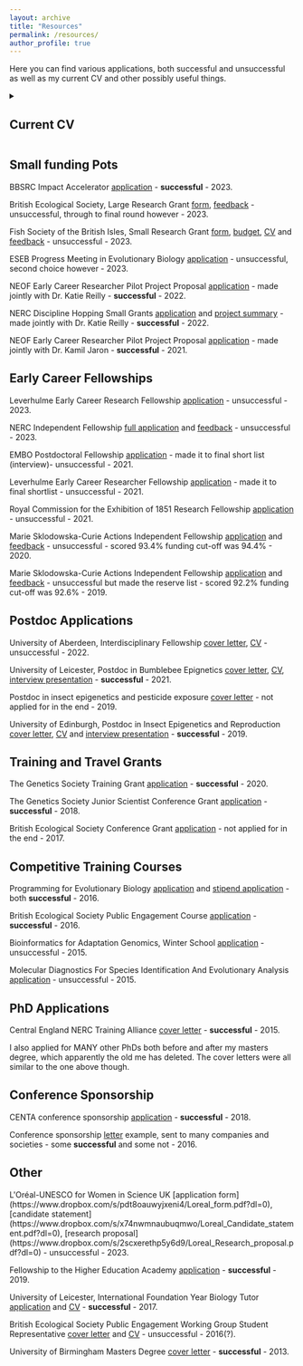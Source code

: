 ```yaml
---
layout: archive
title: "Resources"
permalink: /resources/
author_profile: true
---
```


Here you can find various applications, both successful and unsuccessful as well as my current CV and other possibly useful things.

<details>
<summary><h2>Current CV</h2>
</summary>
[Full CV](https://www.overleaf.com/read/xyhzbnmtmppp) on the Overleaf platform. You can also access the LaTeX code. test again

[Condensed CV](https://www.overleaf.com/read/dqxkdyfxfqsj).
</details>

<h2>Small funding Pots</h2>

BBSRC Impact Accelerator [application](https://www.dropbox.com/s/kj1od9dt66w1odi/BBSRC%20IAA%20application%20form%20PoC%20Hollie%20Marshall.pdf?dl=0) - **successful** - 2023. 

British Ecological Society, Large Research Grant [form](https://www.dropbox.com/s/b5xjgo9gzhwh7tn/LRB23_1005.pdf?dl=0), [feedback](https://www.dropbox.com/scl/fi/r0joqk9phpcnohpg6husy/BES_2023_round2_feedback.docx?rlkey=f4f72htj6kvuftbxv47eccbv0&dl=0) - unsuccessful, through to final round however - 2023.

Fish Society of the British Isles, Small Research Grant [form](https://www.dropbox.com/s/l7sy7iiqkguqcw0/FSBI_form.pdf?dl=0), [budget](https://www.dropbox.com/s/ds995ok8m5qm7yk/FSBI_Research-Grant-Budget-Hollie-Marshall.pdf?dl=0), [CV](https://www.dropbox.com/s/338et46u8d59zzq/FSBI_CV-Hollie-Marshall.pdf?dl=0) and [feedback](https://www.dropbox.com/s/gketurhsxsmzi98/FSBI_feedback_2023.pdf?dl=0) - unsuccessful - 2023.

ESEB Progress Meeting in Evolutionary Biology [application](https://www.dropbox.com/s/a2o2c94yhyq5onw/Epi_in_EcoEvo.pdf?dl=0) - unsuccessful, second choice however - 2023.

NEOF Early Career Researcher Pilot Project Proposal [application](https://www.dropbox.com/s/zo0qvdhu9m4gsbz/NEOF_2022.pdf?dl=0) - made jointly with Dr. Katie Reilly - **successful** - 2022.

NERC Discipline Hopping Small Grants [application](https://www.dropbox.com/s/jc78ae1pxq0rzsv/HM_Application_form.pdf?dl=0) and [project summary](https://www.dropbox.com/s/603bte4v7731cbu/HM_2page_summary.pdf?dl=0) - made jointly with Dr. Katie Reilly - **successful** - 2022.

NEOF Early Career Researcher Pilot Project Proposal [application](https://www.dropbox.com/s/dkcbb9ebnf2klzm/HM_NEOF_ECR_Pilot_Scheme_2021.pdf?dl=0) - made jointly with Dr. Kamil Jaron - **successful** - 2021.


<h2>Early Career Fellowships</h2>

Leverhulme Early Career Research Fellowship [application](https://www.dropbox.com/s/4o0ti9ykfb2vn22/Leverhulme_2023_dedacted.pdf?dl=0) - unsuccessful - 2023.

NERC Independent Fellowship [full application](https://www.dropbox.com/s/14zva7k0kshzc86/jes-2726477.pdf?dl=0) and [feedback](https://www.dropbox.com/s/o9xo3aik1e8m9ov/NERC_feedback_2022.pdf?dl=0) - unsuccessful - 2023.

EMBO Postdoctoral Fellowship [application](https://www.dropbox.com/s/0tov0gnwgqny16r/EMBO_long_term_fellowship.pdf?dl=0) - made it to final short list (interview)- unsuccessful - 2021.

Leverhulme Early Career Researcher Fellowship [application](https://www.dropbox.com/s/czwz0dk3yh1j4py/Leverhulme_ECR_Fellowship_2021.pdf?dl=0) - made it to final shortlist - unsuccessful - 2021.

Royal Commission for the Exhibition of 1851 Research Fellowship [application](https://www.dropbox.com/s/c80ihzwfesdqefa/Royal_Commission_of_1851_Research_Fellowship_2021.pdf?dl=0) - unsuccessful - 2021.

Marie Sklodowska-Curie Actions Independent Fellowship [application](https://www.dropbox.com/s/n06vkmc7im387dx/HM_MSCA_Independent_fellowship_2020_unsuccessful.pdf?dl=0) and [feedback](https://www.dropbox.com/s/r9d162h1bfsptws/HM_MSCA_2020_feedback.pdf?dl=0) - unsuccessful - scored 93.4% funding cut-off was 94.4% - 2020.

Marie Sklodowska-Curie Actions Independent Fellowship [application](https://www.dropbox.com/s/lh6n9v0axucj6i6/Final_proposal.pdf?dl=0) and [feedback](https://www.dropbox.com/s/ypoa6xfgklqv0ih/882722_EpiSpider_ESR.pdf?dl=0) - unsuccessful but made the reserve list - scored 92.2% funding cut-off was 92.6% - 2019.


<h2>Postdoc Applications</h2>

University of Aberdeen, Interdisciplinary Fellowship [cover letter](https://www.dropbox.com/s/a4pr2t5eo4sj5kt/Cover_letter_Hollie_Marshall.pdf?dl=0), [CV](https://www.dropbox.com/s/7owdtuwg47d7gtw/CV_Hollie_Marshall.pdf?dl=0) - unsuccessful - 2022.

University of Leicester, Postdoc in Bumblebee Epignetics [cover letter](https://www.dropbox.com/s/6fd938nx352jueu/Leicester_cover_letter.pdf?dl=0), [CV](https://www.dropbox.com/s/ohzrym5tl8a9yq9/CV_Leicester_2021.pdf?dl=0), [interview presentation](https://www.dropbox.com/s/j1fiys04o5t70n0/Leicester_job_talk.pptx?dl=0) - **successful** - 2021.

Postdoc in insect epigenetics and pesticide exposure [cover letter](https://www.dropbox.com/s/bply7yu3qvtuq6z/exeter_app.pdf?dl=0) - not applied for in the end - 2019.

University of Edinburgh, Postdoc in Insect Epigenetics and Reproduction [cover letter](https://www.dropbox.com/s/ktpmn0b8x3nbajj/Hollie_Marshall_Cover_Letter.pdf?dl=0), [CV](https://www.dropbox.com/s/0ztj72ji82eb68h/Edinburgh_CV.pdf?dl=0) and [interview presentation](https://www.dropbox.com/s/ggn37uytowu4q1w/Interview_Edinburgh.pdf?dl=0) - **successful** - 2019.


<h2>Training and Travel Grants</h2>

The Genetics Society Training Grant [application](https://www.dropbox.com/s/9cg5j76rzfrmitw/HM_Genetics_Society_Training_Grant_2020_successful.pdf?dl=0) - **successful** - 2020.

The Genetics Society Junior Scientist Conference Grant [application](https://www.dropbox.com/s/pr7k1w52bgetopl/Genetics_application_Hollie.pdf?dl=0) - **successful** - 2018.

British Ecological Society Conference Grant [application](https://www.dropbox.com/s/vpobeg1eoh694ut/BES%20CONFERENCE%20GRANT%20APPLICATION%20INFO.pdf?dl=0) - not applied for in the end - 2017.


<h2>Competitive Training Courses</h2>

Programming for Evolutionary Biology [application](https://www.dropbox.com/s/ggg0hbqssu1kv5e/Hollie_Marshall_Motivation_Letter.pdf?dl=0) and [stipend application](https://www.dropbox.com/s/wcg4fvkyxxq15nq/Hollie_Marshall_Stipend_Application.pdf?dl=0) - both **successful** - 2016.

British Ecological Society Public Engagement Course [application](https://www.dropbox.com/s/71t3he8bxs3fwnu/BES_PubEngage_Training_Application.pdf?dl=0) - **successful** - 2016.

Bioinformatics for Adaptation Genomics, Winter School [application](https://www.dropbox.com/s/9tt892n17upinpl/B%40G_Application_Hollie_Marshall.pdf?dl=0) - unsuccessful - 2015.

Molecular Diagnostics For Species Identification And Evolutionary Analysis [application](https://www.dropbox.com/s/yq03p7qc3l2md2f/Molec_Course_app_Hollie_Marshall.pdf?dl=0) - unsuccessful - 2015.

<h2>PhD Applications</h2>

Central England NERC Training Alliance [cover letter](https://www.dropbox.com/s/s2ttgu6iypys88e/PhD_Personal_Statement.pdf?dl=0) - **successful** - 2015.

I also applied for MANY other PhDs both before and after my masters degree, which apparently the old me has deleted. The cover letters were all similar to the one above though. 

<h2>Conference Sponsorship</h2>

CENTA conference sponsorship [application](https://www.dropbox.com/s/q4if6sk03vj7zdt/hollie_conference_sponsorship_request.pdf?dl=0) - **successful** - 2018.

Conference sponsorship [letter](https://www.dropbox.com/s/0j2i3v1r1ccudxi/royal_commison_invite.pdf?dl=0) example, sent to many companies and societies - some **successful** and some not - 2016.

<h2>Other</h2>
L'Oréal-UNESCO for Women in Science UK [application form](https://www.dropbox.com/s/pdt8oauwyjxeni4/Loreal_form.pdf?dl=0), [candidate statement](https://www.dropbox.com/s/x74nwmnaubuqmwo/Loreal_Candidate_statement.pdf?dl=0), [research proposal](https://www.dropbox.com/s/2scxerethp5y6d9/Loreal_Research_proposal.pdf?dl=0) - unsuccessful - 2023.

Fellowship to the Higher Education Academy [application](https://www.dropbox.com/s/v74jvfsfi7kcxiz/H%20Marshall%20FHEA1.pdf?dl=0) - **successful** - 2019.

University of Leicester, International Foundation Year Biology Tutor [application](https://www.dropbox.com/s/ot13hf1ymdkhs0w/Tutor_App_form.pdf?dl=0) and [CV](https://www.dropbox.com/s/ffbp0nw8mr0zktr/Tutoring_CV.pdf?dl=0) - **successful** - 2017.

British Ecological Society Public Engagement Working Group Student Representative [cover letter](https://www.dropbox.com/s/sgxb5lrxq3fwl2u/BES_Rep_Cover_Letter.pdf?dl=0) and [CV](https://www.dropbox.com/s/g6418z79giqr5wu/BES_Rep_CV.pdf?dl=0) - unsuccessful - 2016(?).

University of Birmingham Masters Degree [cover letter](https://www.dropbox.com/s/x3mn1q22hypogb7/Masters_Cover_Letter.pdf?dl=0) - **successful** - 2013.



